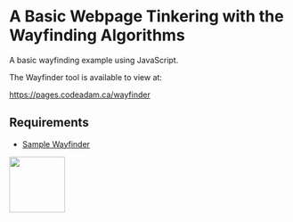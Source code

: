 # A Basic Webpage Tinkering with the Wayfinding Algorithms

A basic wayfinding example using JavaScript.

The Wayfinder tool is available to view at:

https://pages.codeadam.ca/wayfinder

## Requirements

* [Sample Wayfinder](https://pages.codeadam.ca/wayfinder)

<a href="https://codeadam.ca">
<img src="https://codeadam.ca/images/code-block.png" width="100">
</a>
